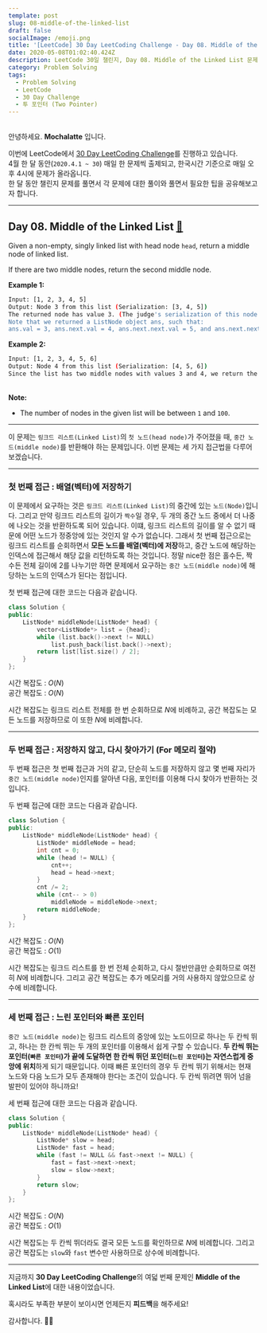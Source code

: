 ```yaml
---
template: post
slug: 08-middle-of-the-linked-list
draft: false
socialImage: /emoji.png
title: '[LeetCode] 30 Day LeetCoding Challenge - Day 08. Middle of the Linked List'
date: 2020-05-08T01:02:40.424Z
description: LeetCode 30일 챌린지, Day 08. Middle of the Linked List 문제 풀이입니다.
category: Problem Solving
tags:
  - Problem Solving
  - LeetCode
  - 30 Day Challenge
  - 투 포인터 (Two Pointer)
---
```


\
안녕하세요. **Mochalatte** 입니다.

이번에 LeetCode에서 [30 Day LeetCoding Challenge](https://leetcode.com/explore/featured/card/30-day-leetcoding-challenge/)를 진행하고 있습니다.\
4월 한 달 동안(`2020.4.1 ~ 30`) 매일 한 문제씩 출제되고, 한국시간 기준으로 매일 오후 4시에 문제가 올라옵니다.\
한 달 동안 챌린지 문제를 풀면서 각 문제에 대한 풀이와 풀면서 필요한 팁을 공유해보고자 합니다.

---

## Day 08. Middle of the Linked List [🔗](https://leetcode.com/explore/featured/card/30-day-leetcoding-challenge/529/week-2/3290/)

Given a non-empty, singly linked list with head node `head`, return a middle node of linked list.

If there are two middle nodes, return the second middle node.

**Example 1:**

```bash
Input: [1, 2, 3, 4, 5]
Output: Node 3 from this list (Serialization: [3, 4, 5])
The returned node has value 3. (The judge's serialization of this node is [3, 4, 5]).
Note that we returned a ListNode object ans, such that:
ans.val = 3, ans.next.val = 4, ans.next.next.val = 5, and ans.next.next.next = NULL.
```

**Example 2:**

```bash
Input: [1, 2, 3, 4, 5, 6]
Output: Node 4 from this list (Serialization: [4, 5, 6])
Since the list has two middle nodes with values 3 and 4, we return the second one.
```

\
**Note:**

- The number of nodes in the given list will be between `1` and `100`.

---

이 문제는 `링크드 리스트(Linked List)`의 `첫 노드(head node)`가 주어졌을 때, `중간 노드(middle node)`를 반환해야 하는 문제입니다. 이번 문제는 세 가지 접근법을 다루어 보겠습니다.

---

### 첫 번째 접근 : 배열(벡터)에 저장하기

이 문제에서 요구하는 것은 `링크드 리스트(Linked List)`의 중간에 있는 `노드(Node)`입니다. 그리고 만약 링크드 리스트의 길이가 `짝수`일 경우, 두 개의 중간 노드 중에서 더 나중에 나오는 것을 반환하도록 되어 있습니다. 이떄, 링크드 리스트의 길이를 알 수 없기 때문에 어떤 노드가 정중앙에 있는 것인지 알 수가 없습니다. 그래서 첫 번째 접근으로는 링크드 리스트를 순회하면서 **모든 노드를 배열(벡터)에 저장**하고, 중간 노드에 해당하는 인덱스에 접근해서 해당 값을 리턴하도록 하는 것입니다. 정말 nice한 점은 홀수든, 짝수든 전체 길이에 2를 나누기만 하면 문제에서 요구하는 `중간 노드(middle node)`에 해당하는 노드의 인덱스가 된다는 점입니다.

첫 번째 접근에 대한 코드는 다음과 같습니다.

```cpp
class Solution {
public:
    ListNode* middleNode(ListNode* head) {
        vector<ListNode*> list = {head};
        while (list.back()->next != NULL)
            list.push_back(list.back()->next);
        return list[list.size() / 2];
    }
};
```

시간 복잡도 : $O(N)$\
공간 복잡도 : $O(N)$

시간 복잡도는 링크드 리스트 전체를 한 번 순회하므로 $N$에 비례하고, 공간 복잡도는 모든 노드를 저장하므로 이 또한 $N$에 비례합니다.

---

### 두 번째 접근 : 저장하지 않고, 다시 찾아가기 (For 메모리 절약)

두 번째 접근은 첫 번째 접근과 거의 같고, 단순히 노드를 저장하지 않고 몇 번째 자리가 `중간 노드(middle node)`인지를 알아낸 다음, 포인터를 이용해 다시 찾아가 반환하는 것입니다.

두 번째 접근에 대한 코드는 다음과 같습니다.

```cpp
class Solution {
public:
    ListNode* middleNode(ListNode* head) {
        ListNode* middleNode = head;
        int cnt = 0;
        while (head != NULL) {
            cnt++;
            head = head->next;
        }
        cnt /= 2;
        while (cnt-- > 0)
            middleNode = middleNode->next;
        return middleNode;
    }
};
```

시간 복잡도 : $O(N)$\
공간 복잡도 : $O(1)$

시간 복잡도는 링크드 리스트를 한 번 전체 순회하고, 다시 절반만큼만 순회하므로 여전히 $N$에 비례합니다. 그리고 공간 복잡도는 추가 메모리를 거의 사용하지 않았으므로 상수에 비례합니다.

---

### 세 번째 접근 : 느린 포인터와 빠른 포인터

`중간 노드(middle node)`는 링크드 리스트의 중앙에 있는 노드이므로 하나는 두 칸씩 뛰고, 하나는 한 칸씩 뛰는 두 개의 포인터를 이용해서 쉽게 구할 수 있습니다. **두 칸씩 뛰는 포인터(`빠른 포인터`)가 끝에 도달하면 한 칸씩 뛰던 포인터(`느린 포인터`)는 자연스럽게 중앙에 위치**하게 되기 때문입니다. 이때 빠른 포인터의 경우 두 칸씩 뛰기 위해서는 현재 노드와 다음 노드가 모두 존재해야 한다는 조건이 있습니다. 두 칸씩 뛰려면 뛰어 넘을 발판이 있어야 하니까요!

세 번째 접근에 대한 코드는 다음과 같습니다.

```cpp
class Solution {
public:
    ListNode* middleNode(ListNode* head) {
        ListNode* slow = head;
        ListNode* fast = head;
        while (fast != NULL && fast->next != NULL) {
            fast = fast->next->next;
            slow = slow->next;
        }
        return slow;
    }
};
```

시간 복잡도 : $O(N)$\
공간 복잡도 : $O(1)$

시간 복잡도는 두 칸씩 뛰더라도 결국 모든 노드를 확인하므로 $N$에 비례합니다. 그리고 공간 복잡도는 `slow`와 `fast` 변수만 사용하므로 상수에 비례합니다.

---

지금까지 **30 Day LeetCoding Challenge**의 여덟 번째 문제인 **Middle of the Linked List**에 대한 내용이었습니다.

혹시라도 부족한 부분이 보이시면 언제든지 **피드백**을 해주세요!

감사합니다. 🙇🏻‍
